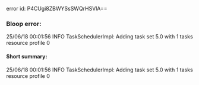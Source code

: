error id: P4CUgi8ZBWYSsSWQrHSVlA==
### Bloop error:

25/06/18 00:01:56 INFO TaskSchedulerImpl: Adding task set 5.0 with 1 tasks resource profile 0
#### Short summary: 

25/06/18 00:01:56 INFO TaskSchedulerImpl: Adding task set 5.0 with 1 tasks resource profile 0